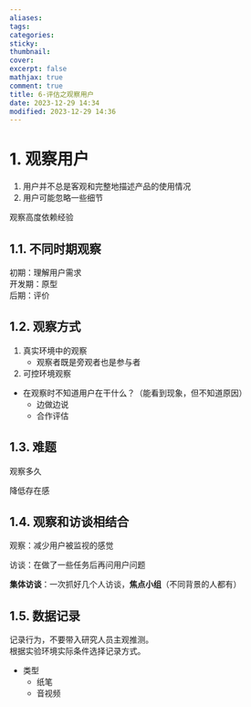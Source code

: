 ```yaml
---
aliases: 
tags: 
categories:
sticky:
thumbnail:
cover: 
excerpt: false
mathjax: true
comment: true
title: 6-评估之观察用户
date: 2023-12-29 14:34
modified: 2023-12-29 14:36
---
```


# 1. 观察用户

1. 用户并不总是客观和完整地描述产品的使用情况
2. 用户可能忽略一些细节

观察高度依赖经验

## 1.1. 不同时期观察

初期：理解用户需求  
开发期：原型  
后期：评价

## 1.2. 观察方式

1. 真实环境中的观察
	- 观察者既是旁观者也是参与者
2. 可控环境观察

- 在观察时不知道用户在干什么？（能看到现象，但不知道原因）
	- 边做边说
	- 合作评估

## 1.3. 难题

观察多久

降低存在感

## 1.4. 观察和访谈相结合

观察：减少用户被监视的感觉

访谈：在做了一些任务后再问用户问题

**集体访谈**：一次抓好几个人访谈，**焦点小组**（不同背景的人都有）

## 1.5. 数据记录

记录行为，不要带入研究人员主观推测。  
根据实验环境实际条件选择记录方式。

- 类型
	- 纸笔
	- 音视频